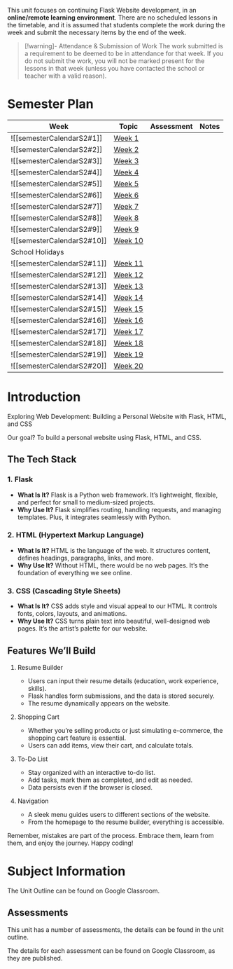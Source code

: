 This unit focuses on continuing Flask Website development, in an **online/remote learning environment**. There are no scheduled lessons in the timetable, and it is assumed that students complete the work during the week and submit the necessary items by the end of the week.

> [!warning]- Attendance & Submission of Work
> The work submitted is a requirement to be deemed to be in attendance for that week. If you do not submit the work, you will not be marked present for the lessons in that week (unless you have contacted the school or teacher with a valid reason).

# Semester Plan

| Week                       | Topic                                                         | Assessment | Notes |
| -------------------------- | ------------------------------------------------------------- | ---------- | ----- |
| ![[semesterCalendarS2#1]]  | [Week 1](WebDev/2-Digital-Applications/_topics/Week01.md)  |            |       |
| ![[semesterCalendarS2#2]]  | [Week 2](WebDev/2-Digital-Applications/_topics/Week02.md)  |            |       |
| ![[semesterCalendarS2#3]]  | [Week 3](WebDev/2-Digital-Applications/_topics/Week03.md)  |            |       |
| ![[semesterCalendarS2#4]]  | [Week 4](WebDev/2-Digital-Applications/_topics/Week04.md)  |            |       |
| ![[semesterCalendarS2#5]]  | [Week 5](WebDev/2-Digital-Applications/_topics/Week05.md)  |            |       |
| ![[semesterCalendarS2#6]]  | [Week 6](WebDev/2-Digital-Applications/_topics/Week06.md) |            |       |
| ![[semesterCalendarS2#7]]  | [Week 7](WebDev/2-Digital-Applications/_topics/Week07.md)  |            |       |
| ![[semesterCalendarS2#8]]  | [Week 8](WebDev/2-Digital-Applications/_topics/Week08.md)  |            |       |
| ![[semesterCalendarS2#9]]  | [Week 9](WebDev/2-Digital-Applications/_topics/Week09.md) |            |       |
| ![[semesterCalendarS2#10]] | [Week 10](WebDev/2-Digital-Applications/_topics/Week10.md) |            |       |
| School Holidays            |                                                               |            |       |
| ![[semesterCalendarS2#11]] | [Week 11](WebDev/2-Digital-Applications/_topics/Week11.md) |            |       |
| ![[semesterCalendarS2#12]] | [Week 12](WebDev/2-Digital-Applications/_topics/Week12.md) |            |       |
| ![[semesterCalendarS2#13]] | [Week 13](WebDev/2-Digital-Applications/_topics/Week13.md) |            |       |
| ![[semesterCalendarS2#14]] | [Week 14](WebDev/2-Digital-Applications/_topics/Week14.md) |            |       |
| ![[semesterCalendarS2#15]] | [Week 15](WebDev/2-Digital-Applications/_topics/Week15.md) |            |       |
| ![[semesterCalendarS2#16]] | [Week 16](WebDev/2-Digital-Applications/_topics/Week16.md) |            |       |
| ![[semesterCalendarS2#17]] | [Week 17](WebDev/2-Digital-Applications/_topics/Week17.md) |            |       |
| ![[semesterCalendarS2#18]] | [Week 18](WebDev/2-Digital-Applications/_topics/Week18.md) |            |       |
| ![[semesterCalendarS2#19]] | [Week 19](WebDev/2-Digital-Applications/_topics/Week19.md)                             |            |       |
| ![[semesterCalendarS2#20]] | [Week 20](WebDev/2-Digital-Applications/_topics/Week20.md)                                                   |            |       |

# Introduction
Exploring Web Development: Building a Personal Website with Flask, HTML, and CSS

Our goal? To build a personal website using Flask, HTML, and CSS.    

## The Tech Stack

### 1. Flask

- **What Is It?** Flask is a Python web framework. It’s lightweight, flexible, and perfect for small to medium-sized projects.
- **Why Use It?** Flask simplifies routing, handling requests, and managing templates. Plus, it integrates seamlessly with Python.

### 2. HTML (Hypertext Markup Language)

- **What Is It?** HTML is the language of the web. It structures content, defines headings, paragraphs, links, and more.
- **Why Use It?** Without HTML, there would be no web pages. It’s the foundation of everything we see online.

### 3. CSS (Cascading Style Sheets)

- **What Is It?** CSS adds style and visual appeal to our HTML. It controls fonts, colors, layouts, and animations.
- **Why Use It?** CSS turns plain text into beautiful, well-designed web pages. It’s the artist’s palette for our website.

## Features We’ll Build

1. Resume Builder
    
    - Users can input their resume details (education, work experience, skills).
    - Flask handles form submissions, and the data is stored securely.
    - The resume dynamically appears on the website.
2. Shopping Cart
    
    - Whether you’re selling products or just simulating e-commerce, the shopping cart feature is essential.
    - Users can add items, view their cart, and calculate totals.
3. To-Do List
    
    - Stay organized with an interactive to-do list.
    - Add tasks, mark them as completed, and edit as needed.
    - Data persists even if the browser is closed.
4. Navigation
    
    - A sleek menu guides users to different sections of the website.
    - From the homepage to the resume builder, everything is accessible.


Remember, mistakes are part of the process. Embrace them, learn from them, and enjoy the journey. Happy coding! 

# Subject Information

The Unit Outline can be found on Google Classroom.

## Assessments

This unit has a number of assessments, the details can be found in the unit outline.

The details for each assessment can be found on Google Classroom, as they are published.

